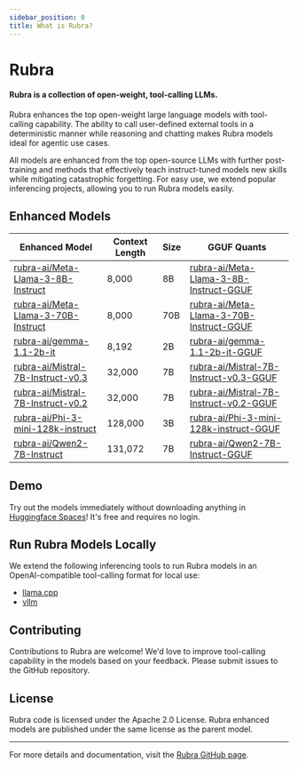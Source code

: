 ```yaml
---
sidebar_position: 0
title: What is Rubra?
---
```


# Rubra

#### Rubra is a collection of open-weight, tool-calling LLMs.

Rubra enhances the top open-weight large language models with tool-calling capability. The ability to call user-defined external tools in a deterministic manner while reasoning and chatting makes Rubra models ideal for agentic use cases.

All models are enhanced from the top open-source LLMs with further post-training and methods that effectively teach instruct-tuned models new skills while mitigating catastrophic forgetting. For easy use, we extend popular inferencing projects, allowing you to run Rubra models easily.

## Enhanced Models

| Enhanced Model                                                        | Context Length | Size  | GGUF Quants |
|-----------------------------------------------------------------------|----------------|-------|-------------|
| [rubra-ai/Meta-Llama-3-8B-Instruct](https://huggingface.co/rubra-ai/Meta-Llama-3-8B-Instruct)             | 8,000          | 8B    | [rubra-ai/Meta-Llama-3-8B-Instruct-GGUF](https://huggingface.co/rubra-ai/Meta-Llama-3-8B-Instruct-GGUF)     |
| [rubra-ai/Meta-Llama-3-70B-Instruct](https://huggingface.co/rubra-ai/Meta-Llama-3-70B-Instruct)           | 8,000          | 70B   | [rubra-ai/Meta-Llama-3-70B-Instruct-GGUF](https://huggingface.co/rubra-ai/Meta-Llama-3-70B-Instruct-GGUF)   |
| [rubra-ai/gemma-1.1-2b-it](https://huggingface.co/rubra-ai/gemma-1.1-2b-it)                               | 8,192          | 2B    | [rubra-ai/gemma-1.1-2b-it-GGUF](https://huggingface.co/rubra-ai/gemma-1.1-2b-it-GGUF)                         |
| [rubra-ai/Mistral-7B-Instruct-v0.3](https://huggingface.co/rubra-ai/Mistral-7B-Instruct-v0.3)             | 32,000         | 7B    | [rubra-ai/Mistral-7B-Instruct-v0.3-GGUF](https://huggingface.co/rubra-ai/Mistral-7B-Instruct-v0.3-GGUF)       |
| [rubra-ai/Mistral-7B-Instruct-v0.2](https://huggingface.co/rubra-ai/Mistral-7B-Instruct-v0.2)             | 32,000         | 7B    | [rubra-ai/Mistral-7B-Instruct-v0.2-GGUF](https://huggingface.co/rubra-ai/Mistral-7B-Instruct-v0.2-GGUF)       |
| [rubra-ai/Phi-3-mini-128k-instruct](https://huggingface.co/rubra-ai/Phi-3-mini-128k-instruct)             | 128,000        | 3B    | [rubra-ai/Phi-3-mini-128k-instruct-GGUF](https://huggingface.co/rubra-ai/Phi-3-mini-128k-instruct-GGUF)       |
| [rubra-ai/Qwen2-7B-Instruct](https://huggingface.co/rubra-ai/Qwen2-7B-Instruct)                           | 131,072        | 7B    | [rubra-ai/Qwen2-7B-Instruct-GGUF](https://huggingface.co/rubra-ai/Qwen2-7B-Instruct-GGUF)                     |

## Demo

Try out the models immediately without downloading anything in [Huggingface Spaces](https://huggingface.co/spaces/sanjay920/rubra-v0.1-function-calling)! It's free and requires no login.

<!-- <iframe 
  src="https://gokaygokay-florence-2.hf.space"
  frameborder="0"
  style={{ width: '120%', height: '1200px' }}
  allowfullscreen
></iframe> -->

## Run Rubra Models Locally

We extend the following inferencing tools to run Rubra models in an OpenAI-compatible tool-calling format for local use:

- [llama.cpp](https://github.com/ggerganov/llama.cpp)
- [vllm](https://github.com/vllm-project/vllm)

## Contributing

Contributions to Rubra are welcome! We'd love to improve tool-calling capability in the models based on your feedback. Please submit issues to the GitHub repository.

## License

Rubra code is licensed under the Apache 2.0 License. Rubra enhanced models are published under the same license as the parent model.

---

For more details and documentation, visit the [Rubra GitHub page](https://github.com/rubra-ai/rubra).
